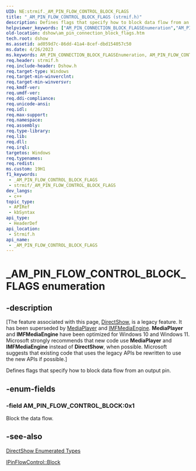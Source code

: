 ```yaml
---
UID: NE:strmif._AM_PIN_FLOW_CONTROL_BLOCK_FLAGS
title: "_AM_PIN_FLOW_CONTROL_BLOCK_FLAGS (strmif.h)"
description: Defines flags that specify how to block data flow from an output pin.
helpviewer_keywords: ["AM_PIN_CONNECTION_BLOCK_FLAGSEnumeration","AM_PIN_FLOW_CONTROL_BLOCK","_AM_PIN_FLOW_CONTROL_BLOCK_FLAGS","_AM_PIN_FLOW_CONTROL_BLOCK_FLAGS","_AM_PIN_FLOW_CONTROL_BLOCK_FLAGS enumeration [DirectShow]","dshow.am_pin_connection_block_flags","strmif/AM_PIN_FLOW_CONTROL_BLOCK","strmif/_AM_PIN_FLOW_CONTROL_BLOCK_FLAGS"]
old-location: dshow\am_pin_connection_block_flags.htm
tech.root: dshow
ms.assetid: ad059d7c-86dd-41a4-8cef-dbd154057c50
ms.date: 4/26/2023
ms.keywords: AM_PIN_CONNECTION_BLOCK_FLAGSEnumeration, AM_PIN_FLOW_CONTROL_BLOCK, _AM_PIN_FLOW_CONTROL_BLOCK_FLAGS, _AM_PIN_FLOW_CONTROL_BLOCK_FLAGS , _AM_PIN_FLOW_CONTROL_BLOCK_FLAGS enumeration [DirectShow], dshow.am_pin_connection_block_flags, strmif/AM_PIN_FLOW_CONTROL_BLOCK, strmif/_AM_PIN_FLOW_CONTROL_BLOCK_FLAGS
req.header: strmif.h
req.include-header: Dshow.h
req.target-type: Windows
req.target-min-winverclnt: 
req.target-min-winversvr: 
req.kmdf-ver: 
req.umdf-ver: 
req.ddi-compliance: 
req.unicode-ansi: 
req.idl: 
req.max-support: 
req.namespace: 
req.assembly: 
req.type-library: 
req.lib: 
req.dll: 
req.irql: 
targetos: Windows
req.typenames: 
req.redist: 
ms.custom: 19H1
f1_keywords:
 - _AM_PIN_FLOW_CONTROL_BLOCK_FLAGS
 - strmif/_AM_PIN_FLOW_CONTROL_BLOCK_FLAGS
dev_langs:
 - c++
topic_type:
 - APIRef
 - kbSyntax
api_type:
 - HeaderDef
api_location:
 - Strmif.h
api_name:
 - _AM_PIN_FLOW_CONTROL_BLOCK_FLAGS
---
```


# _AM_PIN_FLOW_CONTROL_BLOCK_FLAGS enumeration


## -description

\[The feature associated with this page, [DirectShow](/windows/win32/directshow/directshow), is a legacy feature. It has been superseded by [MediaPlayer](/uwp/api/Windows.Media.Playback.MediaPlayer) and [IMFMediaEngine](/windows/win32/api/mfmediaengine/nn-mfmediaengine-imfmediaengine). **MediaPlayer** and **IMFMediaEngine** have been optimized for Windows 10 and Windows 11. Microsoft strongly recommends that new code use **MediaPlayer** and **IMFMediaEngine** instead of **DirectShow**, when possible. Microsoft suggests that existing code that uses the legacy APIs be rewritten to use the new APIs if possible.\]

Defines flags that specify how to block data flow from an output pin.

## -enum-fields

### -field AM_PIN_FLOW_CONTROL_BLOCK:0x1

Block the data flow.

## -see-also

<a href="/windows/desktop/DirectShow/directshow-enumerated-types">DirectShow Enumerated Types</a>



<a href="/windows/desktop/api/strmif/nf-strmif-ipinflowcontrol-block">IPinFlowControl::Block</a>
